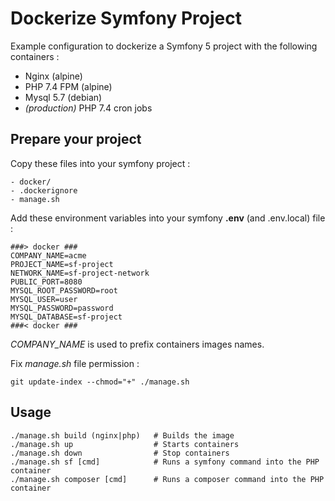 Dockerize Symfony Project
===

Example configuration to dockerize a Symfony 5 project with the following containers :

* Nginx (alpine)
* PHP 7.4 FPM (alpine)
* Mysql 5.7 (debian)
* _(production)_ PHP 7.4 cron jobs

## Prepare your project 

Copy these files into your symfony project :

    - docker/
    - .dockerignore
    - manage.sh

Add these environment variables into your symfony __.env__ (and .env.local) file :

    ###> docker ###
    COMPANY_NAME=acme
    PROJECT_NAME=sf-project
    NETWORK_NAME=sf-project-network
    PUBLIC_PORT=8080
    MYSQL_ROOT_PASSWORD=root
    MYSQL_USER=user
    MYSQL_PASSWORD=password
    MYSQL_DATABASE=sf-project
    ###< docker ###

_COMPANY_NAME_ is used to prefix containers images names. 

Fix _manage.sh_ file permission :

    git update-index --chmod="+" ./manage.sh

## Usage

    ./manage.sh build (nginx|php)   # Builds the image
    ./manage.sh up                  # Starts containers
    ./manage.sh down                # Stop containers
    ./manage.sh sf [cmd]            # Runs a symfony command into the PHP container
    ./manage.sh composer [cmd]      # Runs a composer command into the PHP container

